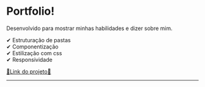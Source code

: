 # Portfolio!

Desenvolvido para mostrar minhas habilidades e dizer sobre mim.

✔ Estruturação de pastas <br>
✔ Componentização <br> 
✔ Estilização com css <br>
✔ Responsividade <br>



<a href="">🔗Link do projeto🔗</a>

<hr>

